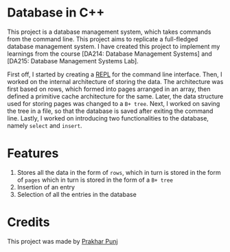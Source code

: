 
# Database in C++

This project is a database management system, which takes commands from the command line.
This project aims to replicate a full-fledged database management system. I have created this project to implement my learnings from the 
course [DA214: Database Management Systems] and 
[DA215: Database Management Systems Lab]. 

First off, I started by creating a [REPL](https://en.wikipedia.org/wiki/Read%E2%80%93eval%E2%80%93print_loop) for the command line interface.
Then, I worked on the internal architecture of storing the data. The architecture was first based on rows, which formed into pages arranged
in an array, then defined a primitive cache architecture for the same. Later, the data structure used for storing pages was changed to a 
`B+ tree`. Next, I worked on saving the tree in a file, so that the database is saved after exiting the command line. Lastly, I worked on 
introducing two functionalities to the database, namely `select` and `insert`.

# Features

1. Stores all the data in the form of `rows`, which in turn is stored in the form of `pages` which in turn is stored in the form of a `B+ tree`
2. Insertion of an entry
3. Selection of all the entries in the database


# Credits

This project was made by [Prakhar Punj](https://github.com/Guardian-Angel1)